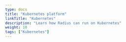 ```yaml
---
type: docs
title: "Kubernetes platform"
linkTitle: "Kubernetes"
description: "Learn how Radius can run on Kubernetes"
weight: 10
tags: ["Kubernetes"]
---
```

